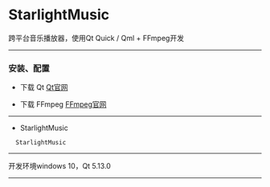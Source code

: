 ﻿# StarlightMusic

  跨平台音乐播放器，使用Qt Quick / Qml + FFmpeg开发

------
### 安装、配置 

 - 下载 Qt [Qt官网](https://www.qt.io/)

 - 下载 FFmpeg [FFmpeg官网](https://www.ffmpeg.org/)

------

 - StarlightMusic

 ```
   StarlightMusic
 ```
------

  开发环境windows 10，Qt 5.13.0

------